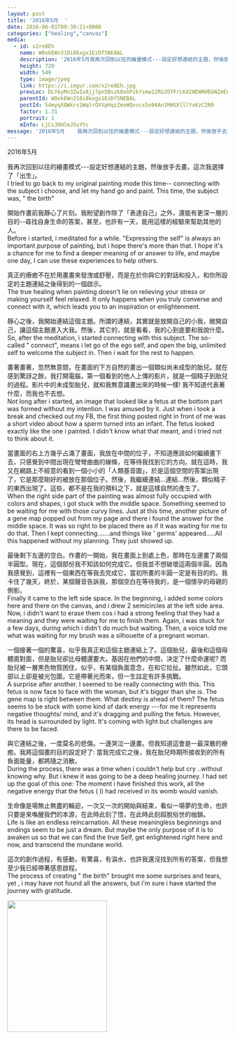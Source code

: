 ```yaml
---
layout: post
title: '2016年5月  ' 
date: 2016-06-01T09:30:21+0000 
categories: ["healing","canvas"] 
media:
  - id: x2re8Eh
    name: W0xkEWn310i8kxgx1EzDf5NEBAL
    description: '2016年5月我再次回到以往的繪畫模式---設定好想連結的主題，然後放手去畫。這次我選擇了.I tried to go back to my original painting mode this time-- connecting with the subject i choose, and let my hand go and paint. This time, the subject was, " the birth"開始作畫前我靜心了片刻。我盼望創作除了「表達自己」之外，還能有更深一層的目的--尋找自身生命的答案，甚至，也許有一天，能用這樣的經驗來幫助其他的人。Before i started, i meditated for a while. "Expressing the self" is always an important purpose of painting..'   
    height: 720
    width: 549
    type: image/jpeg
    link: https://i.imgur.com/x2re8Eh.jpg
    prevLoc: DLY6yMn3ZwIxAjj7pn5Bszk0vGPzkYsmw1ZRGZOYFrLK42NEWRHEGNZmEnE3TNg3J5ykD0Tm7xngEo5jiWNy9AR76QcLlAyjr20GCBq5pYvXARsXKQQLLw5riVkQyyOXv4SyK1gEgVplcZyywWQwj8sYVMR2Bvjmhk4nYk7mZBHnKKZov3VEhnGKLrrmM5fM6z20M5rZHY3g4wRWklcMn7WOPqZvc83rzQRQzPSg3OgR68PDCW4jrk6qVwuP78pW8o3wiGZ
    parentId: W0xkEWn310i8kxgx1EzDf5NEBAL
    postId: 54myqXQWkrs1WqlrOVVpHqzZmxWQvvcx5o94An1MHGXlllYxKzC2N9
    factor: 1.31
    portrait: 1
    mInfo: LjCsJOHlmJ5uYYc
message: '2016年5月    我再次回到以往的繪畫模式---設定好想連結的主題，然後放手去畫。這次我選擇了. I tried to go back to my original painting mode this time-- connecting with the subject i choose, and let my hand go and paint. This time, the subject was, " the birth"    開始作畫前我靜心了片刻。我盼望創作除了「表達自己」之外，還能有更深一層的目的--尋找自身生命的答案，甚至，也許有一天，能用這樣的經驗來幫助其他的人。  Before i started, i meditated for a while. "Expressing the self" is always an important purpose of painting..'  
---
```


2016年5月  
  
我再次回到以往的繪畫模式---設定好想連結的主題，然後放手去畫。這次我選擇了「出生」。  
I tried to go back to my original painting mode this time-- connecting with the subject i choose, and let my hand go and paint. This time, the subject was, " the birth"  
  
開始作畫前我靜心了片刻。我盼望創作除了「表達自己」之外，還能有更深一層的目的--尋找自身生命的答案，甚至，也許有一天，能用這樣的經驗來幫助其他的人。  
Before i started, i meditated for a while. "Expressing the self" is always an important purpose of painting, but i hope there's more than that. I hope it's a chance for me to find a deeper meaning of or answer to life, and maybe one day, I can use these experiences to help others.  
  
真正的療癒不在於用畫畫來發洩或舒壓，而是在於你與它的對話和投入，和你所設定的主題連結之後得到的一個啟示。  
The true healing when painting doesn't lie on relieving your stress or making yourself feel relaxed. It only happens when you truly converse and connect with it, which leads you to an inspiration or enlightenment.    
  
靜心之後，我開始連結這個主題。所謂的連結，其實就是放開自己的小我，敞開自己，讓這個主題進入大我。然後，其它的，就是看看，我的心到底要和我說什麼。  
So, after the meditation, i started connecting with this subject. The so-called " connect", means i let go of the ego self, and open the big, unlimited self to welcome the subject in. Then i wait for the rest to happen.  
  
畫著畫著，忽然無意間，在畫面的下方自然的畫出一個類似尚未成型的胎兒。就在感到驚訝之餘，我打開電腦，第一個看到的他人上傳的影片，就是一個精子到胎兒的過程。影片中的未成型胎兒，就和我無意識畫出來的時候一樣! 我不知道代表著什麼，而我也不去想。  
Not long after i started, an image that looked like a fetus at the bottom part was formed without my intention. I was amused by it. Just when i took a break and checked out my FB, the first thing posted right in front of me was a short video about how a sperm turned into an infant. The fetus looked exactly like the one i painted. I didn't know what that meant, and i tried not to think about it.  
  
當畫面的右上方幾乎占滿了畫面，我放在中間的位子，不知道應該如何繼續畫下去，只感覺到中間出現在彎彎曲曲的線條，在等待我找到它的方向。就在這時，我又在網路上不經意的看到一個小小的「人類基音圖」，於是這個空間的答案出現了，它是那麼剛好的被放在那個位子。然後，我繼續連結…連結…然後，類似精子的東西出現了。這些，都不是在我的預料之下，就是這樣自然的產生了。  
When the right side part of the painting was almost fully occupied with colors and shapes, i got stuck with the middle space. Something seemed to be waiting for me with those curvy lines. Just at this time,  another picture of a gene map popped out from my page and there i found the answer for the middle space. It was so right to be placed there as if it was waiting for me to do that. Then I kept connecting.......and things like ' germs' appeared.....All this happened without my planning. They just showed up.  
  
最後剩下左邊的空白。作畫的一開始，我在畫面上到處上色，那時在左邊畫了兩個半圓型。現在，這個部份我不知該如何完成它。但我並不想破壞這兩個半圓。因為我感覺到，這裡有一個東西在等我去完成它，當初所畫的半圓一定是有目的的。我卡住了幾天，終於，某個聲音告訴我，那個空白在等待我的，是一個懷孕的母親的側影。  
Finally it came to the left side space. In the beginning, i added some colors here and there on the canvas, and i drew 2 semicircles at the left side area. Now, i didn't want to erase them cos i had a strong feeling that they had a meaning and they were waiting for me to finish them. Again, i was stuck for a few days, during which i didn't do much but waiting. Then, a voice told me what was waiting for my brush was a silhouette of a pregnant woman.  
  
一個接著一個的驚喜，似乎我真正和這個主題連結上了。這個胎兒，最後和這個母體面對面，但是胎兒卻比母體還要大。基因在他們的中間，決定了什麼命運呢? 而胎兒被一層黑色物質困住，似乎，有某個負面意念，在和它拉扯。雖然如此，它頭部以上卻是被光包圍，它是帶著光而來，但一生註定有許多挑戰。  
A surprise after another. I seemed to be really connecting with this. This fetus is now face to face with the woman, but it's bigger than she is. The gene map is right between them. What destiny is ahead of them? The fetus seems to be stuck with some kind of dark energy ---for me it represents negative thoughts/ mind, and it's dragging and pulling the fetus. However, its head is surrounded by light. It's coming with light but challenges are  there to be faced.  
  
與它連結之後，一度莫名的悲傷。一邊哭泣一邊畫。但我知道這會是一最深層的療癒。我將這個畫的目的設定好了: 當我完成它之後，我在胎兒時期所接收到的所有負面能量，都將隨之消散。  
During the process, there was a time when i couldn't help but cry ..without knowing why. But i knew it was going to be a deep healing journey. I had set up the goal of this one: The moment i have finished this work, all the negative energy that the fetus ( I) had received in its womb would  vanish.  
  
生命像是場無止無盡的輪迴，一次又一次的開始與結束，看似一場夢的生命，也許只要是來喚醒我們的本源，在此時此刻了悟，在此時此刻超脫俗世的枷鎖。  
Life is like an endless reincarnation. All these meaningless beginnings and endings seem to be just a dream. But maybe the only purpose of it is to awaken us so that we can find the true Self, get enlightened right here and now, and transcend the mundane world.  
  
這次的創作過程，有感動，有驚喜，有淚水，也許我還沒找到所有的答案，但我想至少我已經帶著感恩啟程。  
The process of creating " the birth" brought me some surprises and tears, yet , i may have not found all the answers, but i'm sure i have started the journey with gratitude.


[//]: #media:  
<a href="https://i.imgur.com/x2re8Eh.jpg"><img src="https://i.imgur.com/x2re8Eh.jpg" height="300" width="228" /></a> 
 
